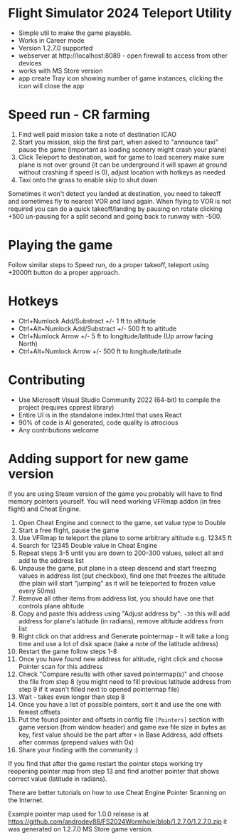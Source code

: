 # Flight Simulator 2024 Teleport Utility
* Simple util to make the game playable.
* Works in Career mode
* Version 1.2.7.0 supported
* webserver at http://localhost:8089 - open firewall to access from other devices
* works with MS Store version
* app create Tray icon showing number of game instances, clicking the icon will close the app
  
# Speed run - CR farming
1. Find well paid mission take a note of destination ICAO
2. Start you mission, skip the first part, when asked to "announce taxi" pause the game (important as loading scenery might crash your plane)
3. Click Teleport to destination, wait for game to load scenery make sure plane is not over ground (it can be underground it will spawn at ground without crashing if speed is 0), adjust location with hotkeys as needed
4. Taxi onto the grass to enable skip to shut down

Sometimes it won't detect you landed at destination, you need to takeoff and sometimes fly to nearest VOR and land again.
When flying to VOR is not required you can do a quick takeoff/landing by pausing on rotate clicking +500 un-pausing for a split second and going back to runway with -500.

# Playing the game 
Follow similar steps to Speed run, do a proper takeoff, teleport using +2000ft button do a proper approach.

# Hotkeys
* Ctrl+Numlock Add/Substract +/- 1 ft to altitude
* Ctrl+Alt+Numlock Add/Substract +/- 500 ft to altitude
* Ctrl+Numlock Arrow +/- 5 ft to longitude/latitude (Up arrow facing North)
* Ctrl+Alt+Numlock Arrow +/- 500 ft to longitude/latitude

# Contributing
* Use Microsoft Visual Studio Community 2022 (64-bit) to compile the project (requires cpprest library)
* Entire UI is in the standalone index.html that uses React
* 90% of code is AI generated, code quality is atrocious
* Any contributions welcome

# Adding support for new game version 
If you are using Steam version of the game you probably will have to find memory pointers yourself.
You will need working VFRmap addon (in free flight) and Cheat Engine.

1. Open Cheat Engine and connect to the game, set value type to Double
2. Start a free flight, pause the game
3. Use VFRmap to teleport the plane to some arbitrary altitude e.g. 12345 ft
4. Search for 12345 Double value in Cheat Engine
5. Repeat steps 3-5 until you are down to 200-300 values, select all and add to the address list
6. Unpause the game, put plane in a steep descend and start freezing values in address list (put checkbox), find one that freezes the altitude (the plain will start "jumping" as it will be teleported to frozen value every 50ms)
7. Remove all other items from address list, you should have one that controls plane altitude
8. Copy and paste this address using "Adjust address by": `-30` this will add address for plane's latitude (in radians), remove altitude address from list
9. Right click on that address and Generate pointermap - it will take a long time and use a lot of disk space (take a note of the latitude address)
10. Restart the game follow steps 1-8
11. Once you have found new address for altitude, right click and choose Pointer scan for this address
12. Check "Compare results with other saved pointermap(s)" and choose the file from step 8 (you might need to fill previous latitude address from step 9 if it wasn't filled next to opened pointermap file)
13. Wait - takes even longer than step 8
14. Once you have a list of possible pointers, sort it and use the one with fewest offsets
15. Put the found pointer and offsets in config file `[Pointers]` section with game version (from window header) and game exe file size in bytes as key, first value should be the part after `+` in Base Address, add offsets after commas (prepend values with 0x)
16. Share your finding with the community :)

If you find that after the game restart the pointer stops working try reopening pointer map from step 13 and find another pointer that shows correct value (latitude in radians).

There are better tutorials on how to use Cheat Engine Pointer Scanning on the Internet.

Example pointer map used for 1.0.0 release is at https://github.com/androdev88/FS2024Wormhole/blob/1.2.7.0/1.2.7.0.zip it was generated on 1.2.7.0 MS Store game version.
